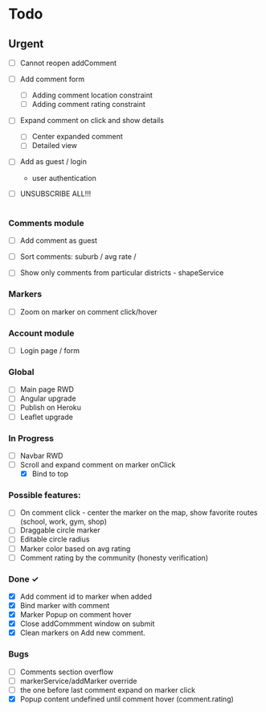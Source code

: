 # Todo

## Urgent

- [ ] Cannot reopen addComment
- [ ] Add comment form
    - [ ] Adding comment location constraint
    - [ ] Adding comment rating constraint

- [ ] Expand comment on click and show details
    - [ ] Center expanded comment
    - [ ] Detailed view

- [ ] Add as guest / login
    - user authentication

- [ ] UNSUBSCRIBE ALL!!!
#
### Comments module
- [ ] Add comment as guest

- [ ] Sort comments: suburb / avg rate / 
- [ ] Show only comments from particular districts - shapeService

### Markers
- [ ] Zoom on marker on comment click/hover

### Account module
- [ ] Login page / form

### Global
- [ ] Main page RWD
- [ ] Angular upgrade
- [ ] Publish on Heroku
- [ ] Leaflet upgrade

### In Progress
- [ ] Navbar RWD
- [ ] Scroll and expand comment on marker onClick
    - [x] Bind to top

### Possible features:
- [ ] On comment click - center the marker on the map, show favorite routes (school, work, gym, shop)
- [ ] Draggable circle marker
- [ ] Editable circle radius
- [ ] Marker color based on avg rating
- [ ] Comment rating by the community (honesty verification)

### Done ✓
- [x] Add comment id to marker when added
- [x] Bind marker with comment
- [x] Marker Popup on comment hover
- [x] Close addCommment window on submit
- [x] Clean markers on Add new comment.

### Bugs
- [ ] Comments section overflow
- [ ] markerService/addMarker override
- [ ] the one before last comment expand on marker click
- [x] Popup content undefined until comment hover (comment.rating)